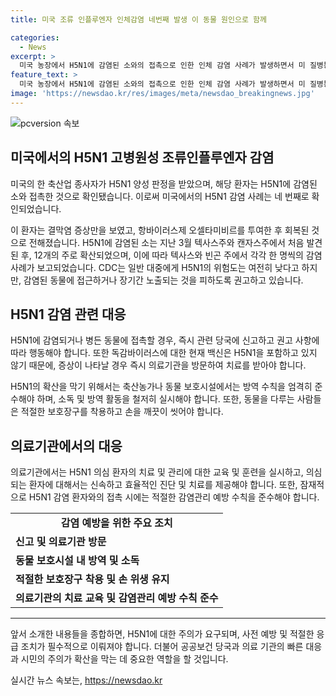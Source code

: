 ```yaml
---
title: 미국 조류 인플루엔자 인체감염 네번째 발생 이 동물 원인으로 함께 

categories:
  - News
excerpt: >
  미국 농장에서 H5N1에 감염된 소와의 접촉으로 인한 인체 감염 사례가 발생하면서 미 질병통제예방센터가 경고하고 있다. 지난 3월부터 H5N1에 감염된 소가 보고되며, 최근에는 콜로라도주에서 축산업 종사자가 양성 판정을 받았다. 대중에게 위험성을 강조하는 한편, 치료 가능한 상태라는 점을 강조하고 있다. CDC는 동물과의 접촉이나 장기간 노출을 피하도록 권고하고 있다. H5N1에 대한 대중의 인식이 중요한 상황이라는 점을 강조하는 기사이다.
feature_text: >
  미국 농장에서 H5N1에 감염된 소와의 접촉으로 인한 인체 감염 사례가 발생하면서 미 질병통제예방센터가 경고하고 있다. 지난 3월부터 H5N1에 감염된 소가 보고되며, 최근에는 콜로라도주에서 축산업 종사자가 양성 판정을 받았다. 대중에게 위험성을 강조하는 한편, 치료 가능한 상태라는 점을 강조하고 있다. CDC는 동물과의 접촉이나 장기간 노출을 피하도록 권고하고 있다. H5N1에 대한 대중의 인식이 중요한 상황이라는 점을 강조하는 기사이다.
image: 'https://newsdao.kr/res/images/meta/newsdao_breakingnews.jpg'
---
```


<p><img src="https://newsdao.kr/res/images/meta/newsdao_breakingnews.jpg" alt="pcversion 속보" /></p>

<h2 data-ke-size="size26">미국에서의 H5N1 고병원성 조류인플루엔자 감염</h2>

<p data-ke-size="size16">미국의 한 축산업 종사자가 H5N1 양성 판정을 받았으며, 해당 환자는 H5N1에 감염된 소와 접촉한 것으로 확인됐습니다. 이로써 미국에서의 H5N1 감염 사례는 네 번째로 확인되었습니다.</p>

<p data-ke-size="size16">이 환자는 결막염 증상만을 보였고, 항바이러스제 오셀타미비르를 투여한 후 회복된 것으로 전해졌습니다. H5N1에 감염된 소는 지난 3월 텍사스주와 캔자스주에서 처음 발견된 후, 12개의 주로 확산되었으며, 이에 따라 텍사스와 빈곤 주에서 각각 한 명씩의 감염 사례가 보고되었습니다. CDC는 일반 대중에게 H5N1의 위험도는 여전히 낮다고 하지만, 감염된 동물에 접근하거나 장기간 노출되는 것을 피하도록 권고하고 있습니다.</p>

<h2 data-ke-size="size26">H5N1 감염 관련 대응</h2>

<p data-ke-size="size16">H5N1에 감염되거나 병든 동물에 접촉할 경우, 즉시 관련 당국에 신고하고 권고 사항에 따라 행동해야 합니다. 또한 독감바이러스에 대한 현재 백신은 H5N1을 포함하고 있지 않기 때문에, 증상이 나타날 경우 즉시 의료기관을 방문하여 치료를 받아야 합니다.</p>

<p data-ke-size="size16">H5N1의 확산을 막기 위해서는 축산농가나 동물 보호시설에서는 방역 수칙을 엄격히 준수해야 하며, 소독 및 방역 활동을 철저히 실시해야 합니다. 또한, 동물을 다루는 사람들은 적절한 보호장구를 착용하고 손을 깨끗이 씻어야 합니다.</p>

<h2 data-ke-size="size26">의료기관에서의 대응</h2>

<p data-ke-size="size16">의료기관에서는 H5N1 의심 환자의 치료 및 관리에 대한 교육 및 훈련을 실시하고, 의심되는 환자에 대해서는 신속하고 효율적인 진단 및 치료를 제공해야 합니다. 또한, 잠재적으로 H5N1 감염 환자와의 접촉 시에는 적절한 감염관리 예방 수칙을 준수해야 합니다.</p>

<table>
    <tbody>
        <tr>
            <td style="text-align: center; height: 17px;"><b>감염 예방을 위한 주요 조치</b></td>
        </tr>
        <tr>
            <td><b>신고 및 의료기관 방문</b></td>
        </tr>
        <tr>
            <td><b>동물 보호시설 내 방역 및 소독</b></td>
        </tr>
        <tr>
            <td><b>적절한 보호장구 착용 및 손 위생 유지</b></td>
        </tr>
        <tr>
            <td><b>의료기관의 치료 교육 및 감염관리 예방 수칙 준수</b></td>
        </tr>
    </tbody>
</table>

<hr>

<p data-ke-size="size16">앞서 소개한 내용들을 종합하면, H5N1에 대한 주의가 요구되며, 사전 예방 및 적절한 응급 조치가 필수적으로 이뤄져야 합니다. 더불어 공공보건 당국과 의료 기관의 빠른 대응과 시민의 주의가 확산을 막는 데 중요한 역할을 할 것입니다.</p>
실시간 뉴스 속보는, <a href="https://newsdao.kr" rel="dofollow">https://newsdao.kr</a>


